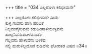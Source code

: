 +++
title = "034 ಎಲ್ಲರೊಳು ಕಲಿಭೀಮನೇ"

+++
ಎಲ್ಲರೊಳು ಕಲಿಭೀಮನೇ ಮಿಡು  
ಕುಳ್ಳ ಗಂಡನು ಹಾನಿ ಹರಿಬಕೆ  
ನಿಲ್ಲದಂಗೈಸುವನು ಕಡುಹೀಹಾಳಿಯುಳ್ಳವನು  
ಖುಲ್ಲನಿವನುಪಟಳವನಾತಂ  
ಗೆಲ್ಲವನು ಹೇಳುವೆನು ಬಳಿಕವ  
ನಲ್ಲಿ ಹುರುಳಿಲ್ಲದೊಡೆ ಕುಡಿವೆನು ಘೋರತರ ವಿಷವ      ॥34॥